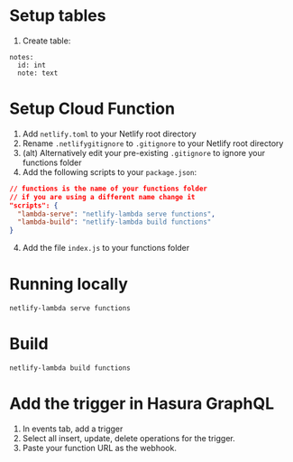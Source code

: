 # Setup tables
1. Create table:

```
notes:
  id: int
  note: text
```

# Setup Cloud Function
1. Add `netlify.toml` to your Netlify root directory
2. Rename `.netlifygitignore` to `.gitignore` to your Netlify root directory
2. (alt) Alternatively edit your pre-existing `.gitignore` to ignore your functions folder
3. Add the following scripts to your `package.json`:
```json
// functions is the name of your functions folder
// if you are using a different name change it
"scripts": {
  "lambda-serve": "netlify-lambda serve functions",
  "lambda-build": "netlify-lambda build functions"
}
```
4. Add the file `index.js` to your functions folder

# Running locally
`netlify-lambda serve functions`

# Build
`netlify-lambda build functions`

# Add the trigger in Hasura GraphQL
1. In events tab, add a trigger
2. Select all insert, update, delete operations for the trigger.
3. Paste your function URL as the webhook.
